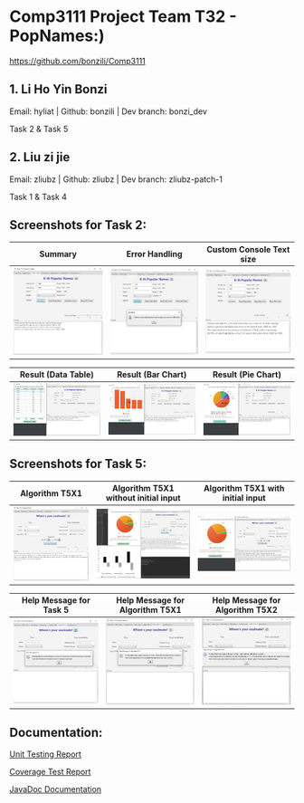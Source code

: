 # Comp3111 Project Team T32 - PopNames:)

https://github.com/bonzili/Comp3111

## 1. Li Ho Yin Bonzi
Email: hyliat | Github: bonzili | Dev branch: bonzi_dev

Task 2 & Task 5

## 2. Liu zi jie
Email: zliubz | Github: zliubz | Dev branch: zliubz-patch-1

Task 1 & Task 4

## Screenshots for Task 2:
Summary | Error Handling | Custom Console Text size |
:-------------------------:|:-------------------------:|:-------------------------:
![](./screenshots/T2_Summary.png) |  ![](./screenshots/T2_ErrorHandling.png) | ![](./screenshots/T2_LargerConsoleText.png)

Result (Data Table) | Result (Bar Chart) | Result (Pie Chart) |
:-------------------------:|:-------------------------:|:-------------------------:
![](./screenshots/T2_DataTable.png) |  ![](./screenshots/T2_BarChart.png) | ![](./screenshots/T2_PieChart.png)

## Screenshots for Task 5:
Algorithm T5X1 | Algorithm T5X1 without initial input| Algorithm T5X1 with initial input |
:-------------------------:|:-------------------------:|:-------------------------:
![](./screenshots/T5_X1.png) |  ![](./screenshots/T5_X2_Noinitial.png) | ![](./screenshots/T5_X2_Withinitial.png)

Help Message for Task 5 | Help Message for Algorithm T5X1 | Help Message for Algorithm T5X2 |
:-------------------------:|:-------------------------:|:-------------------------:
![](./screenshots/T5_HelpT5.png) |  ![](./screenshots/T5_HelpT5X1.png) | ![](./screenshots/T5_HelpT5X2.png)

## Documentation:
[Unit Testing Report](Documentation/test/index.html)

[Coverage Test Report](Documentation/jacocoHTML/index.html)

[JavaDoc Documentation](Documentation/javadoc/index.html)
